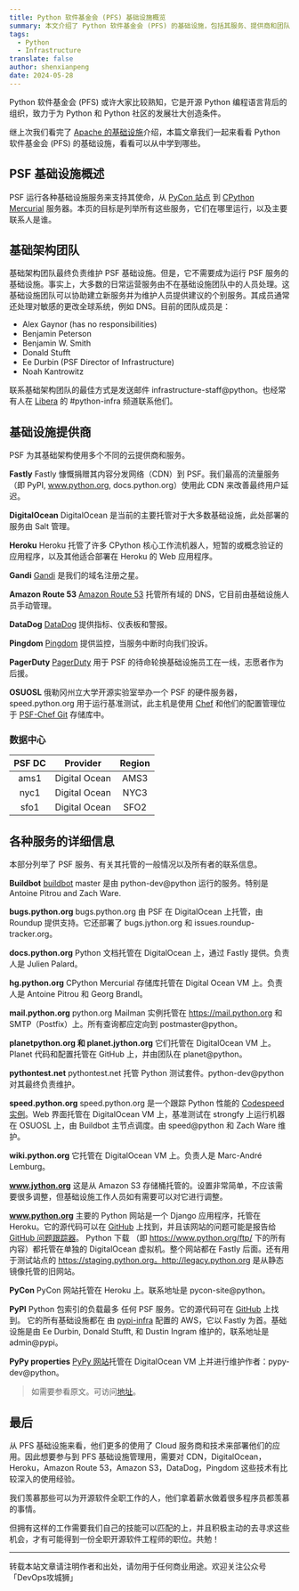 ```yaml
---
title: Python 软件基金会 (PFS) 基础设施概览
summary: 本文介绍了 Python 软件基金会 (PFS) 的基础设施，包括其服务、提供商和团队成员，帮助读者了解 PFS 如何支持 Python 社区。
tags:
  - Python
  - Infrastructure
translate: false
author: shenxianpeng
date: 2024-05-28
---
```


Python 软件基金会 (PFS) 或许大家比较熟知，它是开源 Python 编程语言背后的组织，致力于为 Python 和 Python 社区的发展壮大创造条件。

继上次我们看完了 [Apache 的基础设施](2024/01/apache-services-and-tools/)介绍，本篇文章我们一起来看看 Python 软件基金会 (PFS) 的基础设施，看看可以从中学到哪些。


## PSF 基础设施概述

PSF 运行各种基础设施服务来支持其使命，从 [PyCon 站点](https://us.pycon.org/) 到 [CPython Mercurial](https://hg.python.org/) 服务器。本页的目标是列举所有这些服务，它们在哪里运行，以及主要联系人是谁。

## 基础架构团队

基础架构团队最终负责维护 PSF 基础设施。但是，它不需要成为运行 PSF 服务的基础设施。事实上，大多数的日常运营服务由不在基础设施团队中的人员处理。这基础设施团队可以协助建立新服务并为维护人员提供建议的个别服务。其成员通常还处理对敏感的更改全球系统，例如 DNS。目前的团队成员是：

* Alex Gaynor (has no responsibilities)
* Benjamin Peterson
* Benjamin W. Smith
* Donald Stufft
* Ee Durbin (PSF Director of Infrastructure)
* Noah Kantrowitz

联系基础架构团队的最佳方式是发送邮件 infrastructure-staff@python。也经常有人在 [Libera](https://libera.chat/) 的 #python-infra 频道联系他们。

## 基础设施提供商

PSF 为其基础架构使用多个不同的云提供商和服务。

**Fastly**
Fastly 慷慨捐赠其内容分发网络（CDN）到 PSF。我们最高的流量服务（即 PyPI, www.python.org, docs.python.org）使用此 CDN 来改善最终用户延迟。

**DigitalOcean**
DigitalOcean 是当前的主要托管对于大多数基础设施，此处部署的服务由 Salt 管理。

**Heroku**
Heroku 托管了许多 CPython 核心工作流机器人，短暂的或概念验证的应用程序，以及其他适合部署在 Heroku 的 Web 应用程序。

**Gandi**
[Gandi](https://www.gandi.net/en-US) 是我们的域名注册之星。

**Amazon Route 53**
[Amazon Route 53](https://aws.amazon.com/route53/) 托管所有域的 DNS，它目前由基础设施人员手动管理。

**DataDog**
[DataDog](https://www.datadoghq.com/) 提供指标、仪表板和警报。

**Pingdom**
[Pingdom](https://www.pingdom.com/) 提供监控，当服务中断时向我们投诉。

**PagerDuty**
[PagerDuty](https://www.pagerduty.com/) 用于 PSF 的待命轮换基础设施员工在一线，志愿者作为后援。

**OSUOSL**
俄勒冈州立大学开源实验室举办一个 PSF 的硬件服务器，speed.python.org 用于运行基准测试，此主机是使用 [Chef](www.getchef.com) 和他们的配置管理位于 [PSF-Chef Git](https://github.com/python/psf-chef) 存储库中。

### 数据中心

| PSF DC |    Provider   | Region |
|:------:|:-------------:|:------:|
| ams1   | Digital Ocean | AMS3   |
| nyc1   | Digital Ocean | NYC3   |
| sfo1   | Digital Ocean | SFO2   |

## 各种服务的详细信息

本部分列举了 PSF 服务、有关其托管的一般情况以及所有者的联系信息。

**Buildbot**
[buildbot](https://www.python.org/dev/buildbot/) master 是由 python-dev@python 运行的服务。特别是 Antoine Pitrou and Zach Ware.

**bugs.python.org**
bugs.python.org 由 PSF 在 DigitalOcean 上托管，由 Roundup 提供支持。它还部署了 bugs.jython.org 和 issues.roundup-tracker.org。

**docs.python.org**
Python 文档托管在 DigitalOcean 上，通过 Fastly 提供。负责人是 Julien Palard。

**hg.python.org**
CPython Mercurial 存储库托管在 Digital Ocean VM 上。负责人是 Antoine Pitrou 和 Georg Brandl。

**mail.python.org**
python.org Mailman 实例托管在 https://mail.python.org 和 SMTP（Postfix）上。所有查询都应定向到 postmaster@python。

**planetpython.org 和 planet.jython.org**
它们托管在 DigitalOcean VM 上。Planet 代码和配置托管在 GitHub 上，并由团队在 planet@python。

**pythontest.net**
pythontest.net 托管 Python 测试套件。python-dev@python 对其最终负责维护。

**speed.python.org**
speed.python.org 是一个跟踪 Python 性能的 [Codespeed 实例](https://github.com/zware/codespeed)。Web 界面托管在 DigitalOcean VM 上，基准测试在 strongfy 上运行机器在 OSUOSL 上，由 Buildbot 主节点调度。由 speed@python 和 Zach Ware 维护。

**wiki.python.org**
它托管在 DigitalOcean VM 上。负责人是 Marc-André Lemburg。

**www.jython.org**
这是从 Amazon S3 存储桶托管的。设置非常简单，不应该需要很多调整，但基础设施工作人员如有需要可以对它进行调整。

**www.python.org**
主要的 Python 网站是一个 Django 应用程序，托管在 Heroku。它的源代码可以在 [GitHub](https://github.com/python/pythondotorg) 上找到，并且该网站的问题可能是报告给 [GitHub 问题跟踪器](https://github.com/python/pythondotorg/issues)。
Python 下载 （即 https://www.python.org/ftp/ 下的所有内容）都托管在单独的 DigitalOcean 虚拟机。整个网站都在 Fastly 后面。还有用于测试站点的 https://staging.python.org。http://legacy.python.org 是从静态镜像托管的旧网站。

**PyCon**
PyCon 网站托管在 Heroku 上。联系地址是 pycon-site@python。

**PyPI**
Python 包索引的负载最多 任何 PSF 服务。它的源代码可在 [GitHub](https://github.com/pypa/warehouse) 上找到。
它的所有基础设施都在 由 [pypi-infra](https://github.com/pypi/infra) 配置的 AWS，它以 Fastly 为首。基础设施是由 Ee Durbin, Donald Stufft, 和 Dustin Ingram 维护的，联系地址是 admin@pypi。

**PyPy properties**
[PyPy 网站](pypy.org)托管在 DigitalOcean VM 上并进行维护作者：pypy-dev@python。

> 如需要参看原文。可访问[地址](https://infra.psf.io/overview.html)。

## 最后

从 PFS 基础设施来看，他们更多的使用了 Cloud 服务商和技术来部署他们的应用。因此想要参与到 PFS 基础设施管理用，需要对 CDN，DigitalOcean，Heroku，Amazon Route 53，Amazon S3，DataDog，Pingdom 这些技术有比较深入的使用经验。

我们羡慕那些可以为开源软件全职工作的人，他们拿着薪水做着很多程序员都羡慕的事情。

但拥有这样的工作需要我们自己的技能可以匹配的上，并且积极主动的去寻求这些机会，才有可能得到一份全职开源软件工程师的职位。共勉！

---

转载本站文章请注明作者和出处，请勿用于任何商业用途。欢迎关注公众号「DevOps攻城狮」
